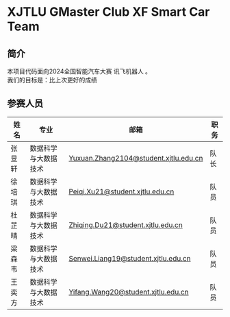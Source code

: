 #  XJTLU GMaster Club XF Smart Car Team

## 简介
本项目代码面向2024全国智能汽车大赛 讯飞机器人 。<br>
我们的目标是：比上次更好的成绩
## 参赛人员
| 姓名  | 专业 | 邮箱                                    | 职务 |
|-----|-|---------------------------------------|-|
| 张昱轩 | 数据科学与大数据技术 | Yuxuan.Zhang2104@student.xjtlu.edu.cn | 队长 |
| 徐培琪 | 数据科学与大数据技术 | Peiqi.Xu21@student.xjtlu.edu.cn       | 队员 |
| 杜芷晴 | 数据科学与大数据技术 | Zhiqing.Du21@student.xjtlu.edu.cn     | 队员 |
| 梁森韦 | 数据科学与大数据技术 | Senwei.Liang19@student.xjtlu.edu.cn   | 队员 |
| 王奕方 | 数据科学与大数据技术 | Yifang.Wang20@student.xjtlu.edu.cn    | 队员 |
